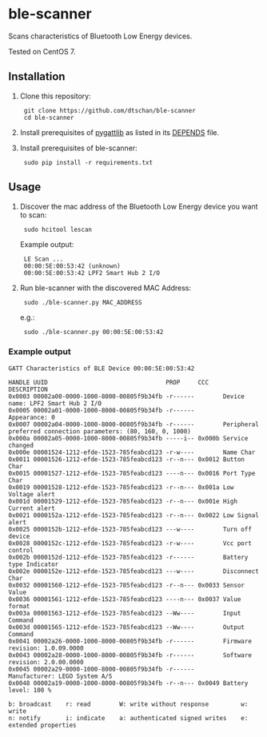 # ble-scanner
Scans characteristics of Bluetooth Low Energy devices.

Tested on CentOS 7.

## Installation

1. Clone this repository:

        git clone https://github.com/dtschan/ble-scanner
        cd ble-scanner

1. Install prerequisites of [pygattlib](https://github.com/matthewelse/pygattlib) as listed in its [DEPENDS](https://github.com/matthewelse/pygattlib/blob/master/DEPENDS) file.
2. Install prerequisites of ble-scanner:

        sudo pip install -r requirements.txt

## Usage

1. Discover the mac address of the Bluetooth Low Energy device you want to scan:

        sudo hcitool lescan
    
   Example output:
           
        LE Scan ...        
        00:00:5E:00:53:42 (unknown)
        00:00:5E:00:53:42 LPF2 Smart Hub 2 I/O

2. Run ble-scanner with the discovered MAC Address:

        sudo ./ble-scanner.py MAC_ADDRESS

   e.g.:

        sudo ./ble-scanner.py 00:00:5E:00:53:42

### Example output

    GATT Characteristics of BLE Device 00:00:5E:00:53:42

    HANDLE UUID                                 PROP     CCC    DESCRIPTION
    0x0003 00002a00-0000-1000-8000-00805f9b34fb -r------        Device name: LPF2 Smart Hub 2 I/O
    0x0005 00002a01-0000-1000-8000-00805f9b34fb -r------        Appearance: 0
    0x0007 00002a04-0000-1000-8000-00805f9b34fb -r------        Peripheral preferred connection parameters: (80, 160, 0, 1000)
    0x000a 00002a05-0000-1000-8000-00805f9b34fb -----i-- 0x000b Service changed
    0x000e 00001524-1212-efde-1523-785feabcd123 -r-w----        Name Char
    0x0011 00001526-1212-efde-1523-785feabcd123 -r--n--- 0x0012 Button Char
    0x0015 00001527-1212-efde-1523-785feabcd123 ----n--- 0x0016 Port Type Char
    0x0019 00001528-1212-efde-1523-785feabcd123 -r--n--- 0x001a Low Voltage alert
    0x001d 00001529-1212-efde-1523-785feabcd123 -r--n--- 0x001e High Current alert
    0x0021 0000152a-1212-efde-1523-785feabcd123 -r--n--- 0x0022 Low Signal alert
    0x0025 0000152b-1212-efde-1523-785feabcd123 ---w----        Turn off device
    0x0028 0000152c-1212-efde-1523-785feabcd123 -r-w----        Vcc port control
    0x002b 0000152d-1212-efde-1523-785feabcd123 -r------        Battery type Indicator
    0x002e 0000152e-1212-efde-1523-785feabcd123 ---w----        Disconnect Char
    0x0032 00001560-1212-efde-1523-785feabcd123 -r--n--- 0x0033 Sensor Value
    0x0036 00001561-1212-efde-1523-785feabcd123 ----n--- 0x0037 Value format
    0x003a 00001563-1212-efde-1523-785feabcd123 --Ww----        Input Command
    0x003d 00001565-1212-efde-1523-785feabcd123 --Ww----        Output Command
    0x0041 00002a26-0000-1000-8000-00805f9b34fb -r------        Firmware revision: 1.0.09.0000
    0x0043 00002a28-0000-1000-8000-00805f9b34fb -r------        Software revision: 2.0.00.0000
    0x0045 00002a29-0000-1000-8000-00805f9b34fb -r------        Manufacturer: LEGO System A/S
    0x0048 00002a19-0000-1000-8000-00805f9b34fb -r--n--- 0x0049 Battery level: 100 %

    b: broadcast    r: read        W: write without response         w: write
    n: notify       i: indicate    a: authenticated signed writes    e: extended properties
